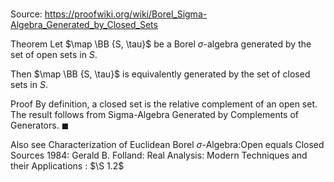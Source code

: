 # 

Source: https://proofwiki.org/wiki/Borel_Sigma-Algebra_Generated_by_Closed_Sets



Theorem
Let $\map \BB {S, \tau}$ be a Borel $\sigma$-algebra generated by the set of open sets in $S$.

Then $\map \BB {S, \tau}$ is equivalently generated by the set of closed sets in $S$.


Proof
By definition, a closed set is the relative complement of an open set.
The result follows from Sigma-Algebra Generated by Complements of Generators.
$\blacksquare$


Also see
Characterization of Euclidean Borel $\sigma$-Algebra:Open equals Closed
Sources
1984: Gerald B. Folland: Real Analysis: Modern Techniques and their Applications : $\S 1.2$




